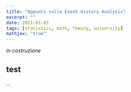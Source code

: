 ```yaml
---
title: "Appunti sulla Event History Analysis"
excerpt: ""
date: 2021-01-03
tags: [statistics, math, theory, university]
mathjax: "true"
---
```


*in costruzione*

## test




...
